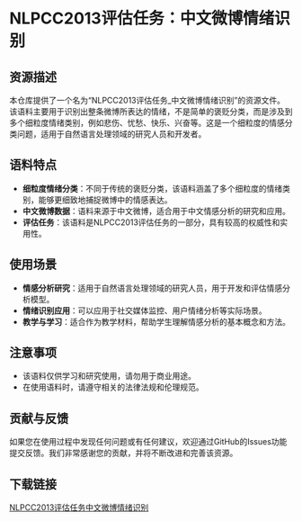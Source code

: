# NLPCC2013评估任务：中文微博情绪识别

## 资源描述

本仓库提供了一个名为“NLPCC2013评估任务_中文微博情绪识别”的资源文件。该语料主要用于识别出整条微博所表达的情绪，不是简单的褒贬分类，而是涉及到多个细粒度情绪类别，例如悲伤、忧愁、快乐、兴奋等。这是一个细粒度的情感分类问题，适用于自然语言处理领域的研究人员和开发者。

## 语料特点

- **细粒度情绪分类**：不同于传统的褒贬分类，该语料涵盖了多个细粒度的情绪类别，能够更细致地捕捉微博中的情感表达。
- **中文微博数据**：语料来源于中文微博，适合用于中文情感分析的研究和应用。
- **评估任务**：该语料是NLPCC2013评估任务的一部分，具有较高的权威性和实用性。

## 使用场景

- **情感分析研究**：适用于自然语言处理领域的研究人员，用于开发和评估情感分析模型。
- **情绪识别应用**：可以应用于社交媒体监控、用户情绪分析等实际场景。
- **教学与学习**：适合作为教学材料，帮助学生理解情感分析的基本概念和方法。

## 注意事项

- 该语料仅供学习和研究使用，请勿用于商业用途。
- 在使用语料时，请遵守相关的法律法规和伦理规范。

## 贡献与反馈

如果您在使用过程中发现任何问题或有任何建议，欢迎通过GitHub的Issues功能提交反馈。我们非常感谢您的贡献，并将不断改进和完善该资源。

## 下载链接

[NLPCC2013评估任务中文微博情绪识别](https://pan.quark.cn/s/212c9fc22003)